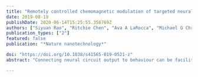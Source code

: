 ```yaml
---
title: "Remotely controlled chemomagnetic modulation of targeted neural circuits"
date: 2019-08-19
publishDate: 2020-06-14T15:25:55.358769Z
authors: ["Siyuan Rao", "Ritchie Chen", "Ava A LaRocca", "Michael G Christiansen", "Alexander W Senko", "Cindy H Shi", "Pohan Chiang", "Georgios Varnavides", "Jian Xue", "Yang Zhou", "Seongjun Park", "Ruihua Ding", "Junsang Moon", "Guoping Feng", "Polina Anikeeva"]
publication_types: ["2"]
featured: false
publication: "*Nature nanotechnology*"

doi: "https://doi.org/10.1038/s41565-019-0521-z"
abstract: "Connecting neural circuit output to behaviour can be facilitated by the precise chemical manipulation of specific cell populations. Engineered receptors exclusively activated by designer small molecules enable manipulation of specific neural pathways. However, their application to studies of behaviour has thus far been hampered by a trade-off between the low temporal resolution of systemic injection versus the invasiveness of implanted cannulae or infusion pumps. Here, we developed a remotely controlled chemomagnetic modulation—a nanomaterials-based technique that permits the pharmacological interrogation of targeted neural populations in freely moving subjects. The heat dissipated by magnetic nanoparticles (MNPs) in the presence of alternating magnetic fields (AMFs) triggers small-molecule release from thermally sensitive lipid vesicles with a 20 s latency. Coupled with the chemogenetic activation of engineered receptors, this technique permits the control of specific neurons with temporal and spatial precision. The delivery of chemomagnetic particles to the ventral tegmental area (VTA) allows the remote modulation of motivated behaviour in mice. Furthermore, this chemomagnetic approach activates endogenous circuits by enabling the regulated release of receptor ligands. Applied to an endogenous dopamine receptor D1 (DRD1) agonist in the nucleus accumbens (NAc), a brain area involved in mediating social interactions, chemomagnetic modulation increases sociability in mice. By offering a temporally precise control of specified ligand–receptor interactions in neurons, this approach may facilitate molecular neuroscience studies in behaving organisms."

---
```


